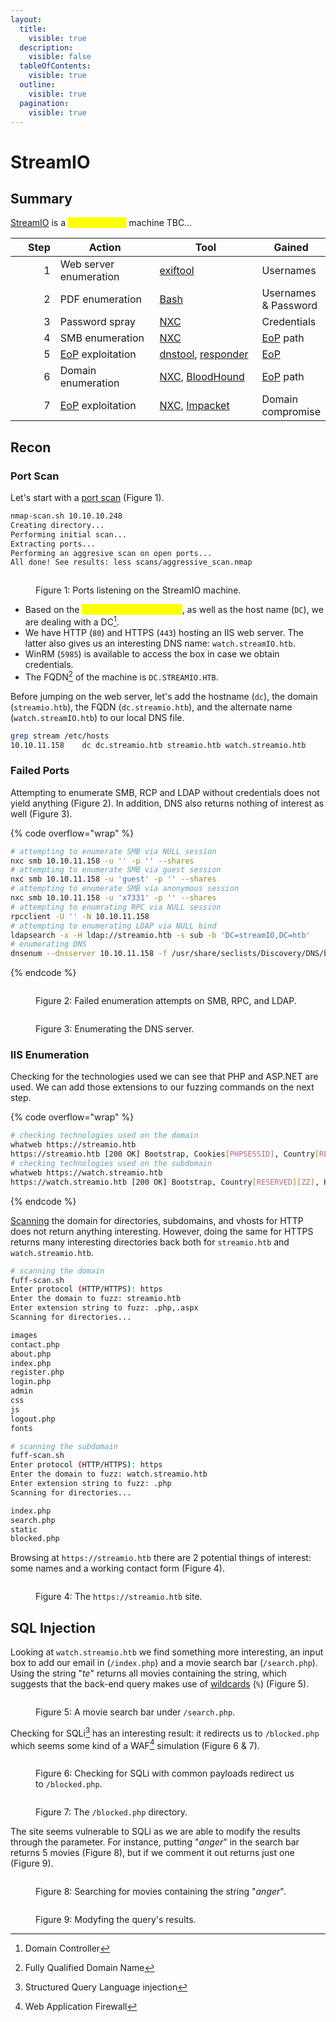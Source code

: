 ```yaml
---
layout:
  title:
    visible: true
  description:
    visible: false
  tableOfContents:
    visible: true
  outline:
    visible: true
  pagination:
    visible: true
---
```


# StreamIO

## Summary

[StreamIO](https://app.hackthebox.com/machines/streamio) is a <mark style="color:yellow;">medium-rated</mark> machine TBC...

<table><thead><tr><th width="84" align="right">Step</th><th width="211">Action</th><th width="225">Tool</th><th>Gained</th></tr></thead><tbody><tr><td align="right">1</td><td>Web server enumeration</td><td><a href="https://github.com/exiftool/exiftool">exiftool</a></td><td>Usernames</td></tr><tr><td align="right">2</td><td>PDF enumeration</td><td><a href="https://ss64.com/bash/bash.html">Bash</a></td><td>Usernames &#x26; Password</td></tr><tr><td align="right">3</td><td>Password spray</td><td><a href="https://x7331.gitbook.io/boxes/tools/tools/active-directory/netexec-cme">NXC</a></td><td>Credentials</td></tr><tr><td align="right">4</td><td>SMB enumeration</td><td><a href="https://x7331.gitbook.io/boxes/tools/tools/active-directory/netexec-cme">NXC</a></td><td><a data-footnote-ref href="#user-content-fn-1">EoP</a> path</td></tr><tr><td align="right">5</td><td><a data-footnote-ref href="#user-content-fn-2">EoP</a> exploitation</td><td><a href="https://github.com/dirkjanm/krbrelayx">dnstool</a>, <a href="https://github.com/SpiderLabs/Responder">responder</a></td><td><a data-footnote-ref href="#user-content-fn-3">EoP</a></td></tr><tr><td align="right">6</td><td>Domain enumeration</td><td><a href="https://x7331.gitbook.io/boxes/tools/tools/active-directory/netexec-cme">NXC</a>, <a href="https://x7331.gitbook.io/boxes/tools/tools/active-directory/bloodhound">BloodHound</a></td><td><a data-footnote-ref href="#user-content-fn-4">EoP</a> path</td></tr><tr><td align="right">7</td><td><a data-footnote-ref href="#user-content-fn-5">EoP</a> exploitation</td><td><a href="https://x7331.gitbook.io/boxes/tools/tools/active-directory/netexec-cme">NXC</a>, <a href="https://github.com/fortra/impacket">Impacket</a></td><td>Domain compromise</td></tr></tbody></table>

## Recon

### Port Scan

Let's start with a [port scan](../../../tools/tools/port-scanners/nmap.md#nmap-flow) (Figure 1).

```bash
nmap-scan.sh 10.10.10.248
Creating directory...
Performing initial scan...
Extracting ports...
Performing an aggresive scan on open ports...
All done! See results: less scans/aggressive_scan.nmap
```

<figure><img src="../../../.gitbook/assets/streamio_nmap.png" alt=""><figcaption><p>Figure 1: Ports listening on the StreamIO machine.</p></figcaption></figure>

* Based on the <mark style="color:yellow;">yellow-highlighted ports</mark>, as well as the host name (`DC`), we are dealing with a DC[^6].
* We have HTTP (`80`) and HTTPS (`443`) hosting an IIS web server. The latter also gives us an interesting DNS name: `watch.streamIO.htb`.
* WinRM (`5985`) is available to access the box in case we obtain credentials.
* The FQDN[^7] of the machine is `DC.STREAMIO.HTB`.

Before jumping on the web server, let's add the hostname (`dc`), the domain (`streamio.htb`), the FQDN (`dc.streamio.htb`), and the alternate name (`watch.streamIO.htb`) to our local DNS file.

```bash
grep stream /etc/hosts
10.10.11.158    dc dc.streamio.htb streamio.htb watch.streamio.htb
```

### Failed Ports

Attempting to enumerate SMB, RCP and LDAP without credentials does not yield anything (Figure 2). In addition, DNS also returns nothing of interest as well (Figure 3).

{% code overflow="wrap" %}
```bash
# attempting to enumerate SMB via NULL session
nxc smb 10.10.11.158 -u '' -p '' --shares
# attempting to enumerate SMB via guest session
nxc smb 10.10.11.158 -u 'guest' -p '' --shares
# attempting to enumerate SMB via anonymous session
nxc smb 10.10.11.158 -u 'x7331' -p '' --shares
# attempting to enumrating RPC via NULL session
rpcclient -U '' -N 10.10.11.158
# attempting to enumerating LDAP via NULL bind
ldapsearch -x -H ldap://streamio.htb -s sub -b 'DC=streamIO,DC=htb'
# enumerating DNS
dnsenum --dnsserver 10.10.11.158 -f /usr/share/seclists/Discovery/DNS/bitquark-subdomains-top100000.txt streamio.htb
```
{% endcode %}

<figure><img src="../../../.gitbook/assets/streamio_smb_ldap_rpc.png" alt=""><figcaption><p>Figure 2: Failed enumeration attempts on SMB, RPC, and LDAP.</p></figcaption></figure>

<figure><img src="../../../.gitbook/assets/streamio_dns.png" alt=""><figcaption><p>Figure 3: Enumerating the DNS server.</p></figcaption></figure>

### IIS Enumeration

Checking for the technologies used we can see that PHP and ASP.NET are used. We can add those extensions to our fuzzing commands on the next step.

{% code overflow="wrap" %}
```bash
# checking technologies used on the domain
whatweb https://streamio.htb
https://streamio.htb [200 OK] Bootstrap, Cookies[PHPSESSID], Country[RESERVED][ZZ], Email[oliver@Streamio.htb], HTML5, HTTPServer[Microsoft-IIS/10.0], IP[10.10.11.158], JQuery[3.4.1], Microsoft-IIS[10.0], PHP[7.2.26,], Script, Title[Streamio], X-Powered-By[PHP/7.2.26, ASP.NET], X-UA-Compatible[IE=edge]
# checking technologies used on the subdomain
whatweb https://watch.streamio.htb
https://watch.streamio.htb [200 OK] Bootstrap, Country[RESERVED][ZZ], HTML5, HTTPServer[Microsoft-IIS/10.0], IP[10.10.11.158], Microsoft-IIS[10.0], PHP[7.2.26,], Script, Title[Streamio], X-Powered-By[PHP/7.2.26, ASP.NET]
```
{% endcode %}

[Scanning](https://app.gitbook.com/o/asuXdppEfmgK9Dr478w0/s/mjLkek16kB60c2WFd5lf/) the domain for directories, subdomains, and vhosts for HTTP does not return anything interesting. However, doing the same for HTTPS  returns many interesting directories back both for `streamio.htb` and `watch.streamio.htb`.&#x20;

```bash
# scanning the domain
fuff-scan.sh
Enter protocol (HTTP/HTTPS): https
Enter the domain to fuzz: streamio.htb
Enter extension string to fuzz: .php,.aspx
Scanning for directories...

images
contact.php
about.php
index.php
register.php
login.php
admin
css
js
logout.php
fonts

# scanning the subdomain
fuff-scan.sh
Enter protocol (HTTP/HTTPS): https
Enter the domain to fuzz: watch.streamio.htb
Enter extension string to fuzz: .php
Scanning for directories...

index.php
search.php
static
blocked.php
```

Browsing at `https://streamio.htb` there are 2 potential things of interest: some names and a working contact form (Figure 4).

<figure><img src="../../../.gitbook/assets/streamio_streamio.htb.png" alt=""><figcaption><p>Figure 4: The <code>https://streamio.htb</code> site.</p></figcaption></figure>

## SQL Injection

Looking at `watch.streamio.htb` we find something more interesting, an input box to add our email in (`/index.php`) and a movie search bar (`/search.php`). Using the string "_te_" returns all movies containing the string, which suggests that the back-end query makes use of [wildcards](https://www.w3schools.com/sql/sql\_wildcards.asp) (`%`) (Figure 5).

<figure><img src="../../../.gitbook/assets/streamio_movie_search.png" alt=""><figcaption><p>Figure 5: A movie search bar under <code>/search.php</code>.</p></figcaption></figure>

Checking for SQLi[^8] has an interesting result: it redirects us to `/blocked.php` which seems some kind of a WAF[^9] simulation (Figure 6 & 7).&#x20;

<figure><img src="../../../.gitbook/assets/streamio_sqli_blocked.png" alt=""><figcaption><p>Figure 6: Checking for SQLi with common payloads redirect us to <code>/blocked.php</code>.</p></figcaption></figure>

<figure><img src="../../../.gitbook/assets/streamio_blocked.png" alt=""><figcaption><p>Figure 7: The <code>/blocked.php</code> directory.</p></figcaption></figure>

The site seems vulnerable to SQLi as we are able to modify the results through the parameter. For instance, putting "_anger_" in the search bar returns 5 movies (Figure 8), but if we comment it out returns just one (Figure 9).

<figure><img src="../../../.gitbook/assets/streamio_anger_bar.png" alt=""><figcaption><p>Figure 8: Searching for movies containing the string "<em>anger</em>".</p></figcaption></figure>

<figure><img src="../../../.gitbook/assets/streamio_anger_commented.png" alt=""><figcaption><p>Figure 9: Modyfing the query's results.</p></figcaption></figure>





[^1]: Elevation of Privileges

[^2]: Elevation of Privileges

[^3]: Elevation of Privileges

[^4]: Elevation of Privileges

[^5]: Elevation of Privileges

[^6]: Domain Controller

[^7]: Fully Qualified Domain Name

[^8]: Structured Query Language injection

[^9]: Web Application Firewall
